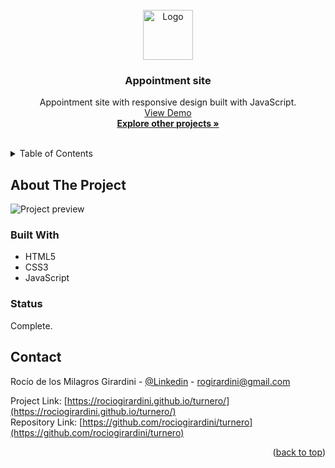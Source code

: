 <div id="top"></div>

<!-- PROJECT LOGO -->
<br />
<div align="center">
  <a href="https://github.com/rociogirardini/turnero/">
    <img src="./public/turnero_logo.png" alt="Logo" height="80">
  </a>

<h3 align="center">Appointment site</h3>

  <p align="center">
    Appointment site with responsive design built with JavaScript.
    <br />
    <a href="https://rociogirardini.github.io/turnero/">View Demo</a>
    <br />
    <a href="https://github.com/rociogirardini/"><strong>Explore other projects »</strong></a>
    <br />
    <br />
  </p>
</div>

<!-- TABLE OF CONTENTS -->
<details>
  <summary>Table of Contents</summary>
  <ol>
    <li>
      <a href="#about-the-project">About The Project</a>
      <ul>
        <li><a href="#built-with">Built With</a></li>
        <li><a href="#status">Status</a></li>
      </ul>
    </li>
    <li><a href="#contact">Contact</a></li>
  </ol>
</details>

<!-- ABOUT THE PROJECT -->
## About The Project

<img src="./public/turnero_preview.png" alt="Project preview" align="center">


### Built With

* HTML5
* CSS3
* JavaScript

### Status

Complete.

<!-- CONTACT -->
## Contact

Rocío de los Milagros Girardini - [@Linkedin](https://www.linkedin.com/in/rocio-girardini/) - rogirardini@gmail.com

Project Link: [https://rociogirardini.github.io/turnero/](https://rociogirardini.github.io/turnero/)
<br />
Repository Link: [https://github.com/rociogirardini/turnero](https://github.com/rociogirardini/turnero)

<p align="right">(<a href="#top">back to top</a>)</p>
